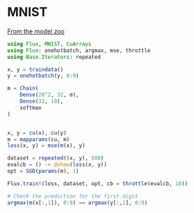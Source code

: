 # MNIST

[From the model zoo](https://github.com/FluxML/model-zoo/blob/master/mnist/mnist.jl)

```Julia
using Flux, MNIST, CuArrays
using Flux: onehotbatch, argmax, mse, throttle
using Base.Iterators: repeated

x, y = traindata()
y = onehotbatch(y, 0:9)

m = Chain(
    Dense(28^2, 32, σ),
    Dense(32, 10),
    softmax
)


x, y = cu(x), cu(y)
m = mapparams(cu, m)
loss(x, y) = mse(m(x), y)

dataset = repeated((x, y), 500)
evalcb = () -> @show(loss(x, y))
opt = SGD(params(m), 1)

Flux.train!(loss, dataset, opt, cb = throttle(evalcb, 10))

# Check the prediction for the first digit
argmax(m(x[:,1]), 0:9) == argmax(y[:,1], 0:9)
```
